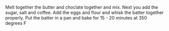 Melt together the butter and choclate together and mix. Next you add the sugar, salt and coffee. Add the eggs and flour and whisk the batter together properly. Put the batter in a pan and bake for 15 - 20 minutes at 350 degrees F